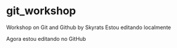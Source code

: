# git_workshop
Workshop on Git and Github by Skyrats
Estou editando localmente

Agora estou editando no GitHub
